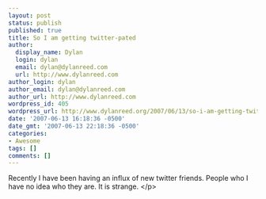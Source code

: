 ```yaml
---
layout: post
status: publish
published: true
title: So I am getting twitter-pated
author:
  display_name: Dylan
  login: dylan
  email: dylan@dylanreed.com
  url: http://www.dylanreed.com
author_login: dylan
author_email: dylan@dylanreed.com
author_url: http://www.dylanreed.com
wordpress_id: 405
wordpress_url: http://www.dylanreed.org/2007/06/13/so-i-am-getting-twitter-pated/
date: '2007-06-13 16:18:36 -0500'
date_gmt: '2007-06-13 22:18:36 -0500'
categories:
- Awesome
tags: []
comments: []
---
```

<p>Recently I have been having an influx of new twitter friends. People who I have no&nbsp;idea who they are. It is strange.&nbsp;<&#47;p></p>
